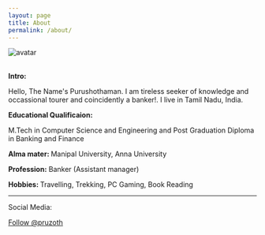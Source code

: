 ```yaml
---
layout: page
title: About
permalink: /about/
---
```




<div width="100%" height="auto" align="left">
<img src="https://raw.githubusercontent.com/purushothblog/purushoth/gh-pages/about_pic.JPG" alt="avatar" ></div>
<div width="100%" height="auto">
	<br>
	<p><b>Intro:</b></p>
	<p>
Hello, The Name's Purushothaman. I am tireless seeker of knowledge and occassional tourer and coincidently a banker!.
I live in Tamil Nadu, India. 
</p>
<p><b>Educational Qualificaion:</b> </p>
<p>
M.Tech in Computer Science and Engineering and Post Graduation Diploma in Banking and Finance</p>
<p><b>
Alma mater: </b>Manipal University, Anna University</p>
<p><b>Profession:</b> Banker (Assistant manager)</p>

<p><b>Hobbies: </b>Travelling, Trekking, PC Gaming, Book Reading
</p>

</div>
<hr>
Social Media:

<a href="https://twitter.com/pruzoth?ref_src=twsrc%5Etfw" class="twitter-follow-button" data-show-count="false">Follow @pruzoth</a><script async src="https://platform.twitter.com/widgets.js" charset="utf-8"></script>

